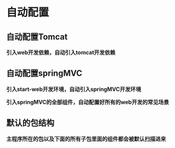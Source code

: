 # 自动配置

## 自动配置Tomcat

**引入web开发依赖，自动引入tomcat开发依赖**

## 自动配置springMVC

**引入start-web开发环境，自动引入springMVC开发环境**

**引入springMVC的全部组件，自动配置好所有的web开发的常见场景**

## 默认的包结构

**主程序所在的包以及下面的所有子包里面的组件都会被默认扫描进来**




